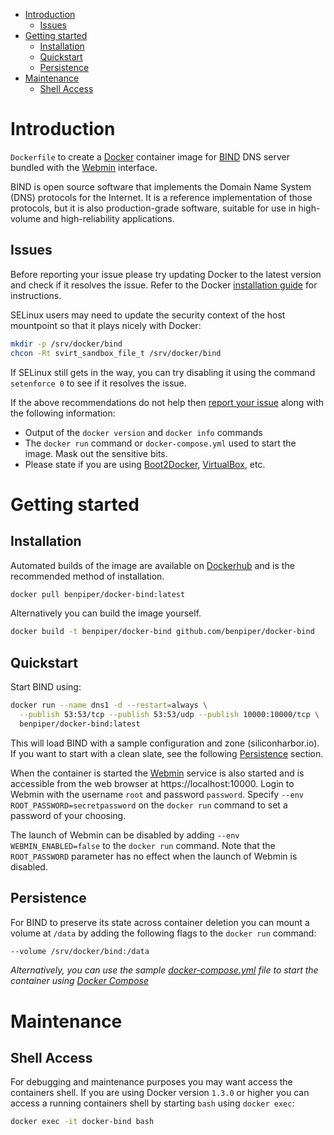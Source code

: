 - [Introduction](#introduction)
  - [Issues](#issues)
- [Getting started](#getting-started)
  - [Installation](#installation)
  - [Quickstart](#quickstart)
  - [Persistence](#persistence)
- [Maintenance](#maintenance)
  - [Shell Access](#shell-access)

# Introduction

`Dockerfile` to create a [Docker](https://www.docker.com/) container image for [BIND](https://www.isc.org/downloads/bind/) DNS server bundled with the [Webmin](http://www.webmin.com/) interface.

BIND is open source software that implements the Domain Name System (DNS) protocols for the Internet. It is a reference implementation of those protocols, but it is also production-grade software, suitable for use in high-volume and high-reliability applications.

## Issues

Before reporting your issue please try updating Docker to the latest version and check if it resolves the issue. Refer to the Docker [installation guide](https://docs.docker.com/installation) for instructions.

SELinux users may need to update the security context of the host mountpoint so that it plays nicely with Docker:

```bash
mkdir -p /srv/docker/bind
chcon -Rt svirt_sandbox_file_t /srv/docker/bind
```

If SELinux still gets in the way, you can try disabling it using the command `setenforce 0` to see if it resolves the issue.

If the above recommendations do not help then [report your issue](../../issues/new) along with the following information:

- Output of the `docker version` and `docker info` commands
- The `docker run` command or `docker-compose.yml` used to start the image. Mask out the sensitive bits.
- Please state if you are using [Boot2Docker](http://www.boot2docker.io), [VirtualBox](https://www.virtualbox.org), etc.

# Getting started

## Installation

Automated builds of the image are available on [Dockerhub](https://hub.docker.com/r/benpiper/docker-bind) and is the recommended method of installation.

```bash
docker pull benpiper/docker-bind:latest
```

Alternatively you can build the image yourself.

```bash
docker build -t benpiper/docker-bind github.com/benpiper/docker-bind
```

## Quickstart

Start BIND using:

```bash
docker run --name dns1 -d --restart=always \
  --publish 53:53/tcp --publish 53:53/udp --publish 10000:10000/tcp \
  benpiper/docker-bind:latest
```

This will load BIND with a sample configuration and zone (siliconharbor.io). If you want to start with a clean slate, see the following [Persistence](#persistence) section.

When the container is started the [Webmin](http://www.webmin.com/) service is also started and is accessible from the web browser at https://localhost:10000. Login to Webmin with the username `root` and password `password`. Specify `--env ROOT_PASSWORD=secretpassword` on the `docker run` command to set a password of your choosing.

The launch of Webmin can be disabled by adding `--env WEBMIN_ENABLED=false` to the `docker run` command. Note that the `ROOT_PASSWORD` parameter has no effect when the launch of Webmin is disabled.

## Persistence

For BIND to preserve its state across container deletion you can mount a volume at `/data` by adding the following flags to the `docker run` command:
```bash
--volume /srv/docker/bind:/data
```

*Alternatively, you can use the sample [docker-compose.yml](docker-compose.yml) file to start the container using [Docker Compose](https://docs.docker.com/compose/)*

# Maintenance

## Shell Access

For debugging and maintenance purposes you may want access the containers shell. If you are using Docker version `1.3.0` or higher you can access a running containers shell by starting `bash` using `docker exec`:

```bash
docker exec -it docker-bind bash
```
